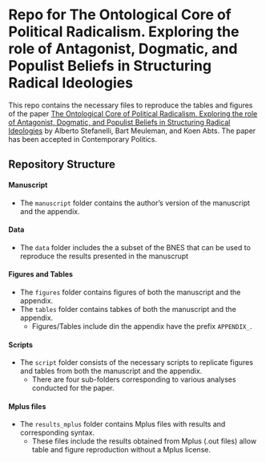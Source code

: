 # Repo for The Ontological Core of Political Radicalism. Exploring the role of Antagonist, Dogmatic, and Populist Beliefs in Structuring Radical Ideologies

This repo contains the necessary files to reproduce the tables and figures of the paper [The Ontological Core of Political Radicalism. Exploring the role of Antagonist, Dogmatic, and Populist Beliefs in Structuring Radical Ideologies](https://www.tandfonline.com/doi/abs/10.1080/13569775.2023.2269664) by Alberto Stefanelli, Bart Meuleman, and Koen Abts. The paper has been accepted in Contemporary Politics. 

## Repository Structure

#### Manuscript
- The `manuscript` folder contains the author’s version of the manuscript and the appendix.

#### Data
- The `data` folder includes the a subset of the BNES that can be used to reproduce the results presented in the manuscrupt 

#### Figures and Tables
- The `figures` folder contains figures of both the manuscript and the appendix.
- The `tables` folder contains tabkes of both the manuscript and the appendix.
  - Figures/Tables include din the appendix have the prefix `APPENDIX_`.

#### Scripts
- The `script` folder consists of the necessary scripts to replicate figures and tables from both the manuscript and the appendix.
  - There are four sub-folders corresponding to various analyses conducted for the paper.

#### Mplus files 
- The `results_mplus` folder contains Mplus files with results and corresponding syntax.
    - These files include the results obtained from Mplus (.out files) allow table and figure reproduction without a Mplus license.
